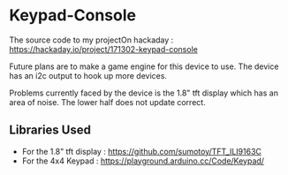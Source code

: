 # Keypad-Console
The source code to my projectOn hackaday : https://hackaday.io/project/171302-keypad-console

Future plans are to make a game engine for this device to use. The device has an i2c output to hook up more devices.

Problems currently faced by the device is the 1.8" tft display which has an area of noise. The lower half does not update correct. 

## Libraries Used
- For the 1.8" tft display : https://github.com/sumotoy/TFT_ILI9163C
- For the 4x4 Keypad : https://playground.arduino.cc/Code/Keypad/